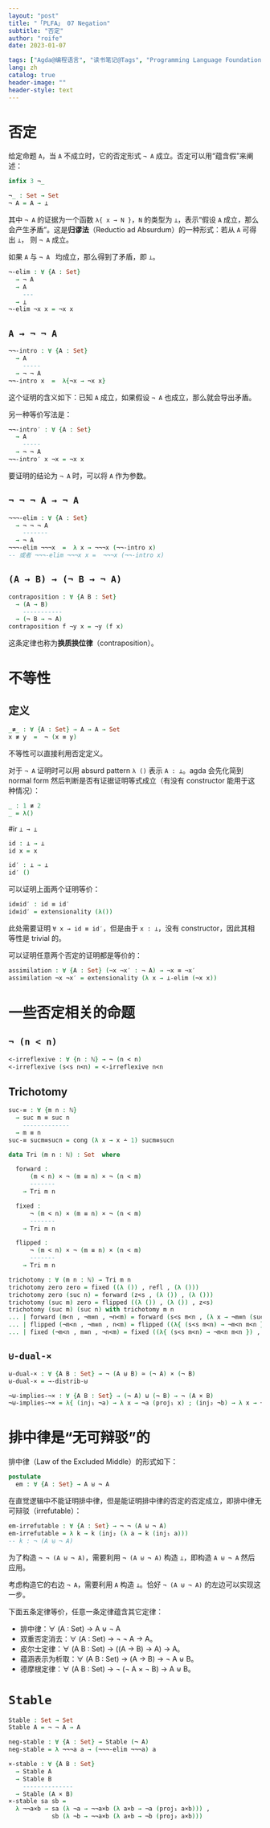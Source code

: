 ```yaml
---
layout: "post"
title: "「PLFA」 07 Negation"
subtitle: "否定"
author: "roife"
date: 2023-01-07

tags: ["Agda@编程语言", "读书笔记@Tags", "Programming Language Foundations in Agda@读书笔记", "Dependent Type@程序语言理论", "形式化验证@程序语言理论", "类型系统@程序语言理论", "程序语言理论@Tags"]
lang: zh
catalog: true
header-image: ""
header-style: text
---
```


# 否定

给定命题 `A`，当 `A` 不成立时，它的否定形式 `¬ A` 成立。否定可以用“蕴含假”来阐述：

```agda
infix 3 ¬_

¬_ : Set → Set
¬ A = A → ⊥
```

其中 `¬ A` 的证据为一个函数 `λ{ x → N }`，`N` 的类型为 `⊥`，表示“假设 `A` 成立，那么会产生矛盾”。这是**归谬法**（Reductio ad Absurdum）的一种形式：若从 `A` 可得出 `⊥`， 则 `¬ A` 成立。

如果 `A` 与 `¬ A ` 均成立，那么得到了矛盾，即 `⊥`。

```agda
¬-elim : ∀ {A : Set}
  → ¬ A
  → A
    ---
  → ⊥
¬-elim ¬x x = ¬x x
```

## `A → ¬ ¬ A`

```agda
¬¬-intro : ∀ {A : Set}
  → A
    -----
  → ¬ ¬ A
¬¬-intro x  =  λ{¬x → ¬x x}
```

这个证明的含义如下：已知 `A` 成立，如果假设 `¬ A` 也成立，那么就会导出矛盾。

另一种等价写法是：

```agda
¬¬-intro′ : ∀ {A : Set}
  → A
    -----
  → ¬ ¬ A
¬¬-intro′ x ¬x = ¬x x
```

要证明的结论为 `¬ A` 时，可以将 `A` 作为参数。

## `¬ ¬ ¬ A → ¬ A`

```agda
¬¬¬-elim : ∀ {A : Set}
  → ¬ ¬ ¬ A
    -------
  → ¬ A
¬¬¬-elim ¬¬¬x  =  λ x → ¬¬¬x (¬¬-intro x)
-- 或者 ¬¬¬-elim ¬¬¬x x =  ¬¬¬x (¬¬-intro x)
```

## `(A → B) → (¬ B → ¬ A)`

```agda
contraposition : ∀ {A B : Set}
  → (A → B)
    -----------
  → (¬ B → ¬ A)
contraposition f ¬y x = ¬y (f x)
```

这条定律也称为**换质换位律**（contraposition）。

# 不等性

## 定义

```agda
_≢_ : ∀ {A : Set} → A → A → Set
x ≢ y  =  ¬ (x ≡ y)
```

不等性可以直接利用否定定义。

对于 `¬ A` 证明时可以用 absurd pattern `λ ()` 表示 `A : ⊥`。agda 会先化简到 normal form 然后判断是否有证据证明等式成立（有没有 constructor 能用于这种情况）：

```agda
_ : 1 ≢ 2
_ = λ()
```

#ir `⊥ → ⊥`

```agda
id : ⊥ → ⊥
id x = x

id′ : ⊥ → ⊥
id′ ()
```

可以证明上面两个证明等价：

```agda
id≡id′ : id ≡ id′
id≡id′ = extensionality (λ())
```

此处需要证明 `∀ x → id ≡ id′`，但是由于 `x : ⊥`，没有 constructor，因此其相等性是 trivial 的。

可以证明任意两个否定的证明都是等价的：

```agda
assimilation : ∀ {A : Set} (¬x ¬x′ : ¬ A) → ¬x ≡ ¬x′
assimilation ¬x ¬x′ = extensionality (λ x → ⊥-elim (¬x x))
```

# 一些否定相关的命题

## `¬ (n < n)`

```agda
<-irreflexive : ∀ {n : ℕ} → ¬ (n < n)
<-irreflexive (s<s n<n) = <-irreflexive n<n
```

## Trichotomy

```agda
suc-≡ : ∀ {m n : ℕ}
  → suc m ≡ suc n
    -------------
  → m ≡ n
suc-≡ sucm≡sucn = cong (λ x → x ∸ 1) sucm≡sucn

data Tri (m n : ℕ) : Set  where

  forward :
      (m < n) × ¬ (m ≡ n) × ¬ (n < m)
      -------
    → Tri m n

  fixed :
      ¬ (m < n) × (m ≡ n) × ¬ (n < m)
      -------
    → Tri m n

  flipped :
      ¬ (m < n) × ¬ (m ≡ n) × (n < m)
      -------
    → Tri m n

trichotomy : ∀ (m n : ℕ) → Tri m n
trichotomy zero zero = fixed ((λ ()) , refl , (λ ()))
trichotomy zero (suc n) = forward (z<s , (λ ()) , (λ ()))
trichotomy (suc m) zero = flipped ((λ ()) , (λ ()) , z<s)
trichotomy (suc m) (suc n) with trichotomy m n
... | forward (m<n , ¬m≡n , ¬n<m) = forward (s<s m<n , (λ x → ¬m≡n (suc-≡ x)) , λ{ (s<s n<m) → ¬n<m n<m })
... | flipped (¬m<n , ¬m≡n , n<m) = flipped ((λ{ (s<s m<n) → ¬m<n m<n }) , (λ x → ¬m≡n (suc-≡ x)) , s<s n<m)
... | fixed (¬m<n , m≡n , ¬n<m) = fixed ((λ{ (s<s m<n) → ¬m<n m<n }) , cong suc m≡n  , λ{ (s<s n<m) → ¬n<m n<m })
```

## `⊎-dual-×`

```agda
⊎-dual-× : ∀ {A B : Set} → ¬ (A ⊎ B) ≃ (¬ A) × (¬ B)
⊎-dual-× = →-distrib-⊎

¬⊎-implies-¬× : ∀ {A B : Set} → (¬ A) ⊎ (¬ B) → ¬ (A × B)
¬⊎-implies-¬× = λ{ (inj₁ ¬a) → λ x → ¬a (proj₁ x) ; (inj₂ ¬b) → λ x → ¬b (proj₂ x) }
```

# 排中律是“无可辩驳”的

排中律（Law of the Excluded Middle）的形式如下：

```agda
postulate
  em : ∀ {A : Set} → A ⊎ ¬ A
```

在直觉逻辑中不能证明排中律，但是能证明排中律的否定的否定成立，即排中律无可辩驳（irrefutable）：

```agda
em-irrefutable : ∀ {A : Set} → ¬ ¬ (A ⊎ ¬ A)
em-irrefutable = λ k → k (inj₂ (λ a → k (inj₁ a)))
-- k : ¬ (A ⊎ ¬ A)
```

为了构造 `¬ ¬ (A ⊎ ¬ A)`，需要利用 `¬ (A ⊎ ¬ A)` 构造 `⊥`，即构造 `A ⊎ ¬ A` 然后应用。

考虑构造它的右边 `¬ A`，需要利用 `A` 构造 `⊥`。恰好 `¬ (A ⊎ ¬ A)` 的左边可以实现这一步。

下面五条定律等价，任意一条定律蕴含其它定律：
- 排中律：∀ (A : Set) → A ⊎ ¬ A
- 双重否定消去：∀ (A : Set) → ¬ ¬ A → A。
- 皮尔士定律：∀ (A B : Set) → ((A → B) → A) → A。
- 蕴涵表示为析取：∀ (A B : Set) → (A → B) → ¬ A ⊎ B。
- 德摩根定律：∀ (A B : Set) → ¬ (¬ A × ¬ B) → A ⊎ B。

# `Stable`

```agda
Stable : Set → Set
Stable A = ¬ ¬ A → A

neg-stable : ∀ {A : Set} → Stable (¬ A)
neg-stable = λ ¬¬¬a a → (¬¬¬-elim ¬¬¬a) a

×-stable : ∀ {A B : Set}
  → Stable A
  → Stable B
    --------------
  → Stable (A × B)
×-stable sa sb =
  λ ¬¬a×b → sa (λ ¬a → ¬¬a×b (λ a×b → ¬a (proj₁ a×b))) ,
            sb (λ ¬b → ¬¬a×b (λ a×b → ¬b (proj₂ a×b)))
```
